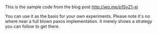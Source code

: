 
This is the sample code from the blog post
<http://wp.me/p1SyZ1-ei>

You can use it as the basis for your own experiments.
Please note it's no where near a full blown paxos implementation. It merely shows a strategy you can follow to get there.


